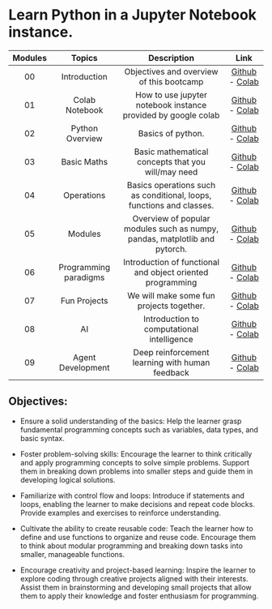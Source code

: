 # Learn Python in a Jupyter Notebook instance.

| Modules | Topics | Description | Link |
|:--:|:--:|:--:| :--: |
| 00 | Introduction | Objectives and overview of this bootcamp | [Github](https://github.com/mrArpanM/learn-python/blob/main/00_Introduction.ipynb) - [Colab](https://colab.research.google.com/github/mrArpanM/learn-python/blob/main/0_Introduction.ipynb) |
| 01 | Colab Notebook | How to use jupyter notebook instance provided by google colab | [Github](https://github.com/mrArpanM/learn-python/blob/main/01_ColabNotebook.ipynb) - [Colab](https://colab.research.google.com/github/mrArpanM/learn-python/blob/main/01_ColabNotebook.ipynb)|
| 02 | Python Overview | Basics of python.| [Github](https://github.com/mrArpanM/learn-python/blob/main/02_PythonOverview.ipynb) - [Colab](https://colab.research.google.com/github/mrArpanM/learn-python/blob/main/02_PythonOverview.ipynb)|
| 03 | Basic Maths | Basic mathematical concepts that you will/may need | [Github](https://github.com/mrArpanM/learn-python/blob/main/03_BasicMaths.ipynb) - [Colab](https://colab.research.google.com/github/mrArpanM/learn-python/blob/main/03_BasicMaths.ipynb) |
| 04 | Operations | Basics operations such as conditional, loops, functions and classes. | [Github](https://github.com/mrArpanM/learn-python/blob/main/04_Operations.ipynb) - [Colab](https://colab.research.google.com/github/mrArpanM/learn-python/blob/main/) |
| 05 | Modules | Overview of popular modules such as numpy, pandas, matplotlib and pytorch. | [Github](https://github.com/mrArpanM/learn-python/blob/main/05_Modules.ipynb) - [Colab](https://colab.research.google.com/github/mrArpanM/learn-python/blob/main/) |
| 06 | Programming paradigms | Introduction of functional and object oriented programming | [Github](https://github.com/mrArpanM/learn-python/blob/main/0.ipynb) - [Colab](https://colab.research.google.com/github/mrArpanM/learn-python/blob/main/) |
| 07 | Fun Projects | We will make some fun projects together. | [Github](https://github.com/mrArpanM/learn-python/blob/main/0.ipynb) - [Colab](https://colab.research.google.com/github/mrArpanM/learn-python/blob/main/) |
| 08 | AI | Introduction to computational intelligence | [Github](https://github.com/mrArpanM/learn-python/blob/main/0.ipynb) - [Colab](https://colab.research.google.com/github/mrArpanM/learn-python/blob/main/) |
| 09 | Agent Development | Deep reinforcement learning with human feedback | [Github](https://github.com/mrArpanM/learn-python/blob/main/0.ipynb) - [Colab](https://colab.research.google.com/github/mrArpanM/learn-python/blob/main/) |

## Objectives:

*  Ensure a solid understanding of the basics: Help the learner grasp fundamental programming concepts such as variables, data types, and basic syntax.

* Foster problem-solving skills: Encourage the learner to think critically and apply programming concepts to solve simple problems. Support them in breaking down problems into smaller steps and guide them in developing logical solutions.

* Familiarize with control flow and loops: Introduce if statements and loops, enabling the learner to make decisions and repeat code blocks. Provide examples and exercises to reinforce understanding.

* Cultivate the ability to create reusable code: Teach the learner how to define and use functions to organize and reuse code. Encourage them to think about modular programming and breaking down tasks into smaller, manageable functions.

* Encourage creativity and project-based learning: Inspire the learner to explore coding through creative projects aligned with their interests. Assist them in brainstorming and developing small projects that allow them to apply their knowledge and foster enthusiasm for programming.

